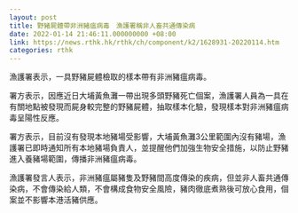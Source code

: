 ```yaml
---
layout: post
title: 野豬屍體帶非洲豬瘟病毒　漁護署稱非人畜共通傳染病
date: 2022-01-14 21:46:11.000000000 +08:00
link: https://news.rthk.hk/rthk/ch/component/k2/1628931-20220114.htm
categories: rthk
---
```


漁護署表示，一具野豬屍體檢取的樣本帶有非洲豬瘟病毒。

署方表示，因應近日大埔黃魚灘一帶出現多頭野豬死亡個案，漁護署人員為一具在有關地點被發現而屍身較完整的野豬屍體，抽取樣本化驗，發現樣本對非洲豬瘟病毒呈陽性反應。

署方表示，目前沒有發現本地豬場受影響，大埔黃魚灘3公里範圍內沒有豬場，漁護署已即時通知所有本地豬場負責人，並提醒他們加強生物安全措施，以防止野豬進入養豬場範圍，傳播非洲豬瘟病毒。

漁護署發言人表示，非洲豬瘟屬豬隻及野豬間高度傳染的疾病，但並非人畜共通傳染病，不會傳染給人類，不會構成食物安全風險，豬肉徹底煮熟後可放心食用，個案並不影響本港活豬供應。
